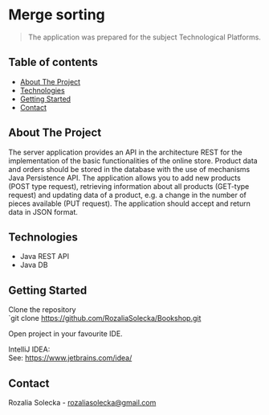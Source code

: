 # Merge sorting
> The application was prepared for the subject Technological Platforms. 

## Table of contents
* [About The Project](#about-the-project)
* [Technologies](#technologies)
* [Getting Started](#getting-started)
* [Contact](#contact)

## About The Project
The server application provides an API in the architecture
REST for the implementation of the basic functionalities of the online store. Product data
and orders should be stored in the database with the use of mechanisms
Java Persistence API. The application allows you to add new products (POST type request),
retrieving information about all products (GET-type request) and updating data
of a product, e.g. a change in the number of pieces available (PUT request). The application should accept
and return data in JSON format.

## Technologies
* Java REST API
* Java DB

## Getting Started
Clone the repository  
`git clone https://github.com/RozaliaSolecka/Bookshop.git
  
Open project in your favourite IDE.   
  
IntelliJ IDEA:  
See: https://www.jetbrains.com/idea/

## Contact
Rozalia Solecka - rozaliasolecka@gmail.com

